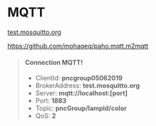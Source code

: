 <h1>MQTT</h1>

[test.mosquitto.org](https://test.mosquitto.org/)

https://github.com/mohaqeq/paho.mqtt.m2mqtt

> #### Connection MQTT!
>
> - ClientId: **pncgroup05062019**
> - BrokerAddress: **test.mosquitto.org**
> - Server: **mqtt://localhost:[port]**
> - Port: **1883**
> - Topic: **pncGroup/lampId/color**
> - QoS: **2**
> 

